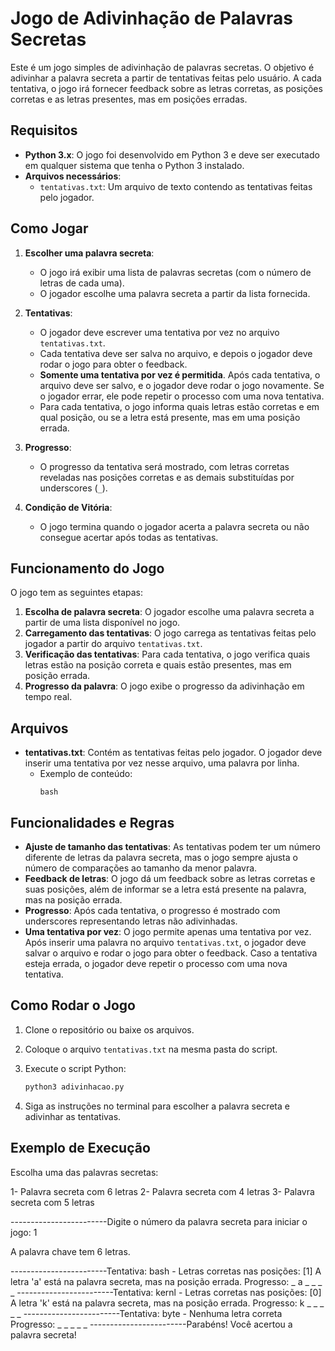 # Jogo de Adivinhação de Palavras Secretas

Este é um jogo simples de adivinhação de palavras secretas. O objetivo é adivinhar a palavra secreta a partir de tentativas feitas pelo usuário. A cada tentativa, o jogo irá fornecer feedback sobre as letras corretas, as posições corretas e as letras presentes, mas em posições erradas.

## Requisitos

- **Python 3.x**: O jogo foi desenvolvido em Python 3 e deve ser executado em qualquer sistema que tenha o Python 3 instalado.
- **Arquivos necessários**:
  - `tentativas.txt`: Um arquivo de texto contendo as tentativas feitas pelo jogador.

## Como Jogar

1. **Escolher uma palavra secreta**:
   - O jogo irá exibir uma lista de palavras secretas (com o número de letras de cada uma).
   - O jogador escolhe uma palavra secreta a partir da lista fornecida.

2. **Tentativas**:
   - O jogador deve escrever uma tentativa por vez no arquivo `tentativas.txt`.
   - Cada tentativa deve ser salva no arquivo, e depois o jogador deve rodar o jogo para obter o feedback.
   - **Somente uma tentativa por vez é permitida**. Após cada tentativa, o arquivo deve ser salvo, e o jogador deve rodar o jogo novamente. Se o jogador errar, ele pode repetir o processo com uma nova tentativa.
   - Para cada tentativa, o jogo informa quais letras estão corretas e em qual posição, ou se a letra está presente, mas em uma posição errada.

3. **Progresso**:
   - O progresso da tentativa será mostrado, com letras corretas reveladas nas posições corretas e as demais substituídas por underscores (`_`).

4. **Condição de Vitória**:
   - O jogo termina quando o jogador acerta a palavra secreta ou não consegue acertar após todas as tentativas.

## Funcionamento do Jogo

O jogo tem as seguintes etapas:

1. **Escolha de palavra secreta**: O jogador escolhe uma palavra secreta a partir de uma lista disponível no jogo.
2. **Carregamento das tentativas**: O jogo carrega as tentativas feitas pelo jogador a partir do arquivo `tentativas.txt`.
3. **Verificação das tentativas**: Para cada tentativa, o jogo verifica quais letras estão na posição correta e quais estão presentes, mas em posição errada.
4. **Progresso da palavra**: O jogo exibe o progresso da adivinhação em tempo real.

## Arquivos

- **tentativas.txt**: Contém as tentativas feitas pelo jogador. O jogador deve inserir uma tentativa por vez nesse arquivo, uma palavra por linha.
  - Exemplo de conteúdo:
    ```
    bash
    ```

## Funcionalidades e Regras

- **Ajuste de tamanho das tentativas**: As tentativas podem ter um número diferente de letras da palavra secreta, mas o jogo sempre ajusta o número de comparações ao tamanho da menor palavra.
- **Feedback de letras**: O jogo dá um feedback sobre as letras corretas e suas posições, além de informar se a letra está presente na palavra, mas na posição errada.
- **Progresso**: Após cada tentativa, o progresso é mostrado com underscores representando letras não adivinhadas.
- **Uma tentativa por vez**: O jogo permite apenas uma tentativa por vez. Após inserir uma palavra no arquivo `tentativas.txt`, o jogador deve salvar o arquivo e rodar o jogo para obter o feedback. Caso a tentativa esteja errada, o jogador deve repetir o processo com uma nova tentativa.

## Como Rodar o Jogo

1. Clone o repositório ou baixe os arquivos.
2. Coloque o arquivo `tentativas.txt` na mesma pasta do script.
3. Execute o script Python:

    ```bash
    python3 adivinhacao.py
    ```

4. Siga as instruções no terminal para escolher a palavra secreta e adivinhar as tentativas.

## Exemplo de Execução

Escolha uma das palavras secretas:

1- Palavra secreta com 6 letras
2- Palavra secreta com 4 letras
3- Palavra secreta com 5 letras

------------------------Digite o número da palavra secreta para iniciar o jogo: 1

A palavra chave tem 6 letras.

------------------------Tentativa: bash - Letras corretas nas posições: [1] A letra 'a' está na palavra secreta, mas na posição errada. Progresso: _ a _ _ _ _ ------------------------Tentativa: kernl - Letras corretas nas posições: [0] A letra 'k' está na palavra secreta, mas na posição errada. Progresso: k _ _ _ _ _ ------------------------Tentativa: byte - Nenhuma letra correta Progresso: _ _ _ _ _ ------------------------Parabéns! Você acertou a palavra secreta!

